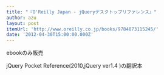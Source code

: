 ```yaml
---
title: "『O'Reilly Japan - jQueryデスクトップリファレンス』"
author: azu
layout: post
itemUrl: 'http://www.oreilly.co.jp/books/9784873115245/'
date: '2012-04-30T15:00:00.000Z'
---
```

ebookのみ販売

jQuery Pocket Reference(2010,jQuery ver1.4 )の翻訳本


